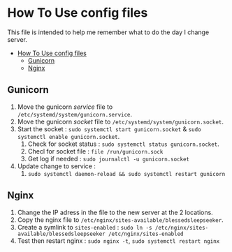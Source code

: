 # How To Use config files

This file is intended to help me remember what to do the day I change server.

- [How To Use config files](#how-to-use-config-files)
  - [Gunicorn](#gunicorn)
  - [Nginx](#nginx)

## Gunicorn

1. Move the gunicorn *service* file to `/etc/systemd/system/gunicorn.service`.
2. Move the gunicorn *socket* file to `/etc/systemd/system/gunicorn.socket`.
3. Start the socket : `sudo systemctl start gunicorn.socket` & `sudo systemctl enable gunicorn.socket`.
   1. Check for socket status : `sudo systemctl status gunicorn.socket`.
   2. Checl for socket file : `file /run/gunicorn.sock`
   3. Get log if needed : `sudo journalctl -u gunicorn.socket`
4. Update change to service :
   1. `sudo systemctl daemon-reload && sudo systemctl restart gunicorn`

## Nginx

1. Change the IP adress in the file to the new server at the 2 locations.
2. Copy the nginx file to `/etc/nginx/sites-available/blessedsleepseeker`.
3. Create a symlink to `sites-enabled` : `sudo ln -s /etc/nginx/sites-available/blessedsleepseeker /etc/nginx/sites-enabled`
4. Test then restart nginx : `sudo nginx -t`, `sudo systemctl restart nginx`